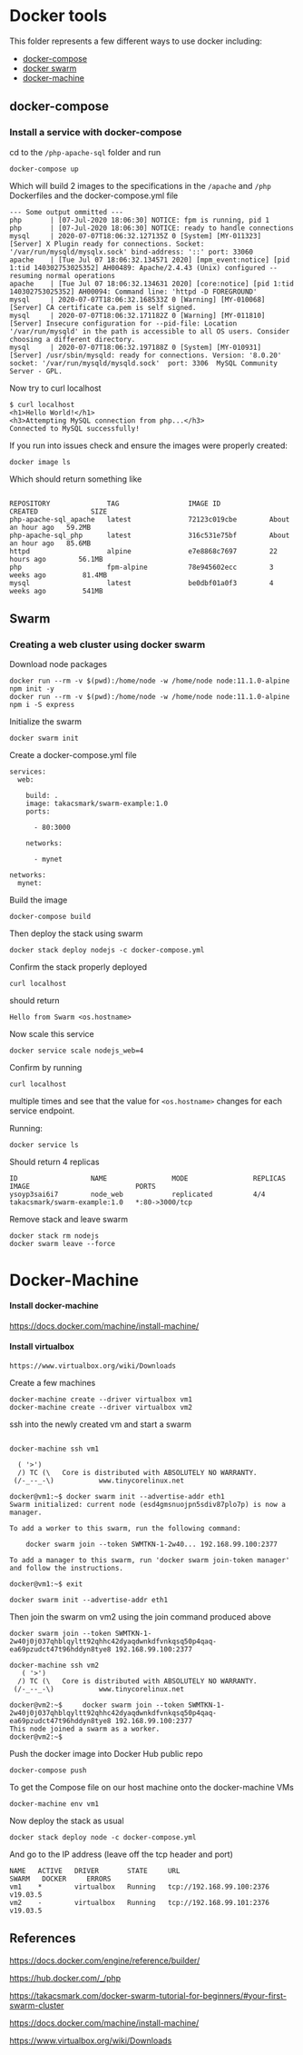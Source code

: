 # Docker tools

This folder represents a few different ways to use docker including:

* [docker-compose](#docker-compose)
* [docker swarm](#Swarm)
* [docker-machine](#Machine)

## docker-compose

### **Install a service with docker-compose**

cd to the `/php-apache-sql` folder and run

``` shell
docker-compose up
```

Which will build 2 images to the specifications in the `/apache` and `/php` Dockerfiles and the docker-compose.yml file

``` shell
--- Some output ommitted ---
php       | [07-Jul-2020 18:06:30] NOTICE: fpm is running, pid 1
php       | [07-Jul-2020 18:06:30] NOTICE: ready to handle connections
mysql     | 2020-07-07T18:06:32.127135Z 0 [System] [MY-011323] [Server] X Plugin ready for connections. Socket: '/var/run/mysqld/mysqlx.sock' bind-address: '::' port: 33060
apache    | [Tue Jul 07 18:06:32.134571 2020] [mpm_event:notice] [pid 1:tid 140302753025352] AH00489: Apache/2.4.43 (Unix) configured -- resuming normal operations
apache    | [Tue Jul 07 18:06:32.134631 2020] [core:notice] [pid 1:tid 140302753025352] AH00094: Command line: 'httpd -D FOREGROUND'
mysql     | 2020-07-07T18:06:32.168533Z 0 [Warning] [MY-010068] [Server] CA certificate ca.pem is self signed.
mysql     | 2020-07-07T18:06:32.171182Z 0 [Warning] [MY-011810] [Server] Insecure configuration for --pid-file: Location '/var/run/mysqld' in the path is accessible to all OS users. Consider choosing a different directory.
mysql     | 2020-07-07T18:06:32.197188Z 0 [System] [MY-010931] [Server] /usr/sbin/mysqld: ready for connections. Version: '8.0.20'  socket: '/var/run/mysqld/mysqld.sock'  port: 3306  MySQL Community Server - GPL.
```

Now try to curl localhost

``` shell
$ curl localhost
<h1>Hello World!</h1>
<h3>Attempting MySQL connection from php...</h3>
Connected to MySQL successfully!

```

If you run into issues check and ensure the images were properly created:

``` shell
docker image ls

```

Which should return something like

``` shell

REPOSITORY              TAG                 IMAGE ID            CREATED             SIZE
php-apache-sql_apache   latest              72123c019cbe        About an hour ago   59.2MB
php-apache-sql_php      latest              316c531e75bf        About an hour ago   85.6MB
httpd                   alpine              e7e8868c7697        22 hours ago        56.1MB
php                     fpm-alpine          78e945602ecc        3 weeks ago         81.4MB
mysql                   latest              be0dbf01a0f3        4 weeks ago         541MB

```

## Swarm

### **Creating a web cluster using docker swarm**  

Download node packages

``` shell
docker run --rm -v $(pwd):/home/node -w /home/node node:11.1.0-alpine npm init -y
docker run --rm -v $(pwd):/home/node -w /home/node node:11.1.0-alpine npm i -S express

```

Initialize the swarm

```shell script
docker swarm init

```

Create a docker-compose.yml file

``` shell
services:
  web:

    build: .
    image: takacsmark/swarm-example:1.0
    ports:

      - 80:3000

    networks:

      - mynet

networks:
  mynet:

```

Build the image

``` shell
docker-compose build

```

Then deploy the stack using swarm

``` shell
docker stack deploy nodejs -c docker-compose.yml

```

Confirm the stack properly deployed

``` shell
curl localhost

```

should return

``` shell
Hello from Swarm <os.hostname>
```

Now scale this service

``` shell
docker service scale nodejs_web=4
```

Confirm by running

``` shell
curl localhost
```

multiple times and see that the value for `<os.hostname>` changes for each service endpoint.

Running:

``` shell
docker service ls
```

Should return 4 replicas

``` shell
ID                  NAME                MODE                REPLICAS            IMAGE                          PORTS
ysoyp3sai6i7        node_web            replicated          4/4                 takacsmark/swarm-example:1.0   *:80->3000/tcp

```

Remove stack and leave swarm

``` shell
docker stack rm nodejs
docker swarm leave --force
```

# Docker-Machine

#### Install docker-machine

https://docs.docker.com/machine/install-machine/



#### Install virtualbox

``` shell
https://www.virtualbox.org/wiki/Downloads

```

Create a few machines
```shell
docker-machine create --driver virtualbox vm1
docker-machine create --driver virtualbox vm2
```
ssh into the newly created vm and start a swarm
``` shell

docker-machine ssh vm1

  ( '>')
  /) TC (\   Core is distributed with ABSOLUTELY NO WARRANTY.
 (/-_--_-\)           www.tinycorelinux.net

docker@vm1:~$ docker swarm init --advertise-addr eth1
Swarm initialized: current node (esd4gmsnuojpn5sdiv87plo7p) is now a manager.

To add a worker to this swarm, run the following command:

    docker swarm join --token SWMTKN-1-2w40... 192.168.99.100:2377

To add a manager to this swarm, run 'docker swarm join-token manager' and follow the instructions.

docker@vm1:~$ exit

docker swarm init --advertise-addr eth1

```

Then join the swarm on vm2 using the join command produced above

``` shell
docker swarm join --token SWMTKN-1-2w40j0j037qhblqyltt92qhhc42dyaqdwnkdfvnkqsq50p4qaq-ea69pzudct47t96hddyn8tye8 192.168.99.100:2377

```

``` shell
docker-machine ssh vm2
   ( '>')
  /) TC (\   Core is distributed with ABSOLUTELY NO WARRANTY.
 (/-_--_-\)           www.tinycorelinux.net

docker@vm2:~$     docker swarm join --token SWMTKN-1-2w40j0j037qhblqyltt92qhhc42dyaqdwnkdfvnkqsq50p4qaq-ea69pzudct47t96hddyn8tye8 192.168.99.100:2377
This node joined a swarm as a worker.
docker@vm2:~$  

```

Push the docker image into Docker Hub public repo

``` shell
docker-compose push

```

To get the Compose file on our host machine onto the docker-machine VMs

```shell
docker-machine env vm1

```

Now deploy the stack as usual

```shell
docker stack deploy node -c docker-compose.yml

```

And go to the IP address (leave off the tcp header and port)

```shell
NAME   ACTIVE   DRIVER       STATE     URL                         SWARM   DOCKER     ERRORS
vm1    *        virtualbox   Running   tcp://192.168.99.100:2376           v19.03.5
vm2    -        virtualbox   Running   tcp://192.168.99.101:2376           v19.03.5

```

## References

<https://docs.docker.com/engine/reference/builder/>

<https://hub.docker.com/_/php>

<https://takacsmark.com/docker-swarm-tutorial-for-beginners/#your-first-swarm-cluster>

<https://docs.docker.com/machine/install-machine/>

<https://www.virtualbox.org/wiki/Downloads>
